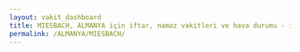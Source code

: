 ```yaml
---
layout: vakit_dashboard
title: MIESBACH, ALMANYA için iftar, namaz vakitleri ve hava durumu - ilçe/eyalet seç
permalink: /ALMANYA/MIESBACH/
---
```


<script type="text/javascript">
  var GLOBAL_COUNTRY = 'ALMANYA';
  var GLOBAL_CITY = 'MIESBACH';
  var GLOBAL_STATE = '';
  var lat = 72;
  var lon = 21;
</script>
